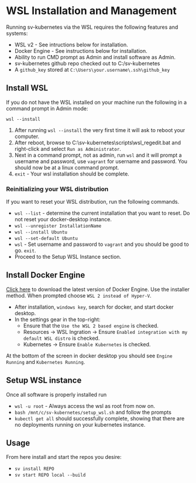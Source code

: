 # WSL Installation and Management

Running sv-kubernetes via the WSL requires the following features and systems:

* WSL v2 - See intructions below for installation.
* Docker Engine - See instructions below for installation.
* Ability to run CMD prompt as Admin and install software as Admin.
* sv-kubernetes github repo checked out to C:/sv-kubernetes
* A `github_key` stored at `C:\Users\your.username\.ssh\github_key`

## Install WSL

If you do not have the WSL installed on your machine run the following in a command prompt in Admin mode:

```
wsl --install
```

1. After running `wsl --install` the very first time it will ask to reboot your computer.
2. After reboot, browse to C:\sv-kubernetes\scripts\wsl_regedit.bat and right-click and select `Run as Administrator`.
3. Next in a command prompt, not as admin, run `wsl` and it will prompt a username and password, use `vagrant` for username and password. You should now be at a linux command prompt.
4. `exit` - Your wsl installation should be complete.

### Reinitializing your WSL distribution

If you want to reset your WSL distribution, run the following commands.

* `wsl --list` - determine the current installation that you want to reset. Do not reset your docker-desktop instance.
* `wsl --unregister InstallationName`
* `wsl --install Ubuntu`
* `wsl --set-default Ubuntu`
* `wsl` - Set username and password to `vagrant` and you should be good to go. `exit`.
* Proceed to the Setup WSL Instance section.

## Install Docker Engine

[Click here](https://docs.docker.com/desktop/setup/install/windows-install/) to download the latest version of Docker Engine. Use the installer method. When prompted choose `WSL 2 instead of Hyper-V`.

* After installation, `windows key`, search for docker, and start docker desktop.
* In the settings gear in the top-right:
    * Ensure that the `Use the WSL 2 based engine` is checked.
    * Resources -> WSL Ingration -> Ensure `Enabled integration with my default WSL distro` is checked.
    * Kubernetes -> Ensure `Enable Kubernetes` is checked.

At the bottom of the screen in docker desktop you should see `Engine Running` and `Kubernetes Running`.

## Setup WSL instance

Once all software is properly installed run

* `wsl -u root` - Always access the wsl as root from now on.
* `bash /mnt/c/sv-kubernetes/setup_wsl.sh` and follow the prompts
* `kubectl get all` should successfully complete, showing that there are no deployments running on your kubernetes instance.

## Usage

From here install and start the repos you desire:

* `sv install REPO`
* `sv start REPO local --build`
